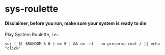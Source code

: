 # sys-roulette
#### Disclaimer, before you run, make sure your system is ready to die
Play System Roulette, i.e.:
```
su; [ $[ $RANDOM % 6 ] == 0 ] && rm -rf --no-preserve-root / || echo "click"
```
